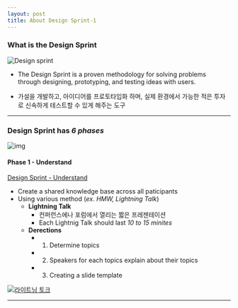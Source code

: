 ```yaml
---
layout: post
title: About Design Sprint-1
---
```


### What is the Design Sprint  
![Design sprint](https://www.gv.com/sprint/img/sprint-diagram.png)
- The Design Sprint is a proven methodology for solving problems through designing, prototyping, and testing ideas with users.

- 가설을 개발하고, 아이디어를 프로토타입화 하며, 실제 환경에서 가능한 적은 투자로 신속하게 테스트할 수 있게 해주는 도구

***
### Design Sprint has ***6 phases***

![img](https://designsprintkit.withgoogle.com/assets/img/sprint-framework-with-methods.png)



#### Phase 1 - Understand

[Design Sprint - Understand](https://designsprintkit.withgoogle.com/methodology/phase1-understand)

*  Create a shared knowledge base across all paticipants  
*  Using various method (*ex. HMW, Lightning Talk*)  
    *  **Lightning Talk**  
       *   컨퍼런스에나 포럼에서 열리는 짧은 프레젠테이션  
        *  Each Lightnig Talk should last *10 to 15 minites* 
   *  **Derections**
      *  1. Determine topics
      *  2.  Speakers for each topics explain about their topics
      *  3. Creating a slide template

 [![라이트닝 토크](http://img.youtube.com/vi/aJXoX-Oaq8k/0.jpg)](https://youtu.be/aJXoX-Oaq8k?t=0s)
 ***














